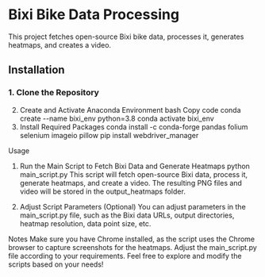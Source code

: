 # Bixi Bike Data Processing

This project fetches open-source Bixi bike data, processes it, generates heatmaps, and creates a video.

## Installation

### 1. Clone the Repository

2. Create and Activate Anaconda Environment
bash
Copy code
conda create --name bixi_env python=3.8
conda activate bixi_env
3. Install Required Packages
conda install -c conda-forge pandas folium selenium imageio pillow
pip install webdriver_manager

Usage
1. Run the Main Script to Fetch Bixi Data and Generate Heatmaps
python main_script.py
This script will fetch open-source Bixi data, process it, generate heatmaps, and create a video. The resulting PNG files and video will be stored in the output_heatmaps folder.

2. Adjust Script Parameters (Optional)
You can adjust parameters in the main_script.py file, such as the Bixi data URLs, output directories, heatmap resolution, data point size, etc.

Notes
Make sure you have Chrome installed, as the script uses the Chrome browser to capture screenshots for the heatmaps.
Adjust the main_script.py file according to your requirements.
Feel free to explore and modify the scripts based on your needs!
